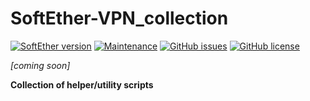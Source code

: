 # SoftEther-VPN_collection

[![SoftEther version](https://img.shields.io/badge/SoftEther-4.27-39a4c5.svg)](https://www.softether.org/)
[![Maintenance](https://img.shields.io/badge/Maintained%3F-yes-brightgreen.svg)](https://github.com/marius-joe/SoftEther-VPN_collection/graphs/commit-activity)
[![GitHub issues](https://img.shields.io/github/issues/marius-joe/SoftEther-VPN_collection.svg)](https://github.com/marius-joe/SoftEther-VPN_collection/issues/)
[![GitHub license](https://img.shields.io/github/license/marius-joe/SoftEther-VPN_collection.svg)](https://github.com/marius-joe/SoftEther-VPN_collection/blob/master/LICENSE)

*[coming soon]*

**Collection of helper/utility scripts**

